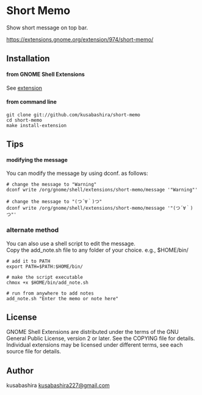 Short Memo
==========

Show short message on top bar.

https://extensions.gnome.org/extension/974/short-memo/

Installation
------------

#### from GNOME Shell Extensions

See [extension](https://extensions.gnome.org/extension/974/short-memo/)

#### from command line

```
git clone git://github.com/kusabashira/short-memo
cd short-memo
make install-extension
```

Tips
----

#### modifying the message

You can modify the message by using dconf. as follows:

```
# change the message to "Warning"
dconf write /org/gnome/shell/extensions/short-memo/message '"Warning"'

# change the message to "(つ´∀｀)つ"
dconf write /org/gnome/shell/extensions/short-memo/message '"(つ´∀｀)つ"'
```

### alternate method
You can also use a shell script to edit the message.<br/>
Copy the add_note.sh file to any folder of your choice. e.g., $HOME/bin/
```
# add it to PATH
export PATH=$PATH:$HOME/bin/

# make the script executable
chmox +x $HOME/bin/add_note.sh

# run from anywhere to add notes
add_note.sh "Enter the memo or note here"
```
License
-------

GNOME Shell Extensions are distributed under the terms of the GNU General Public License,
version 2 or later. See the COPYING file for details.
Individual extensions may be licensed under different terms,
see each source file for details.

Author
------

kusabashira <kusabashira227@gmail.com>
